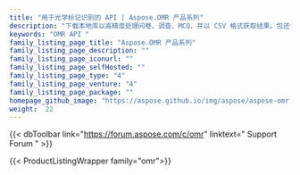 ```yaml
---
title: "用于光学标记识别的 API | Aspose.OMR 产品系列"
description: "下载本地库以高精度处理问卷、调查、MCQ，并以 CSV 格式获取结果。包还包含可视模板编辑器。"
keywords: "OMR API "
family_listing_page_title: "Aspose.OMR 产品系列"
family_listing_page_description: ""
family_listing_page_iconurl: ""
family_listing_page_selfHosted: ""
family_listing_page_type: "4"
family_listing_page_venture: "4"
family_listing_page_package: ""
homepage_github_image: "https://aspose.github.io/img/aspose/aspose-omr.png"
weight:  22
---
```


{{< dbToolbar link="https://forum.aspose.com/c/omr" linktext=" Support Forum " >}}

{{< ProductListingWrapper family="omr">}}

